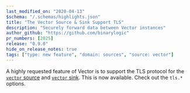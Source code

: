 ```yaml
---
last_modified_on: "2020-04-13"
$schema: "/.schemas/highlights.json"
title: "The Vector Source & Sink Support TLS"
description: "Securely forward data between Vector instances"
author_github: "https://github.com/binarylogic"
pr_numbers: [2025]
release: "0.9.0"
hide_on_release_notes: true
tags: ["type: new feature", "domain: sources", "source: vector"]
---
```


A highly requested feature of Vector is to support the TLS protocol for the
[`vector` source][docs.sources.vector] and [`vector` sink][docs.sinks.vector].
This is now available. Check out the `tls.*` options.

[docs.sinks.vector]: /docs/reference/sinks/vector/
[docs.sources.vector]: /docs/reference/sources/vector/
